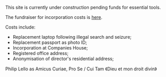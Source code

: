This site is currently under construction pending funds for essential tools.

The fundraiser for incorporation costs is [here](https://gofund.me/1e8a62de).

Costs include:
- Replacement laptop following illegal search and seizure;
- Replacement passport as photo ID;
- Incorporation at Companies House;
- Registered office address;
- Anonymisation of director's residential address;

Philip Lello as Amicus Curiae, 
Pro Se / Cui Tam 
《Dieu et mon droit divin》
